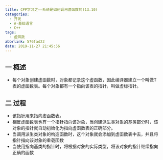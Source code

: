 ```yaml
---
title: CPP学习之——系统是如何调用虚函数的(13.10)
categories:
  - 开发
  - A-基础语言
  - C++
tags:
  - 虚函数
abbrlink: 576fad23
date: 2019-11-27 21:45:56
---
```

## 一 概述

* 每个对象创建虚函数时，对象都记录这个虚函数，因此编译器建立一个叫做T表的虚函数表。每个对象都有一个指向该表的指针，叫做虚标指针。

<!--more-->

## 二 过程

* 该指针用来指向虚函数表。
* 相反虚函数表也有一个指针指向该对象，当创建派生类对象的基类部分时，该对象的指针就自动初始化为指向虚函数表的正确部分。
* 当调用派生类对象的构造函数时，这个对象就会添加到虚函数表中去，并且将指针指向该对象的重载函数
* 当使用指向基类的指针时，将根据对象的实际类型，将该对象的指针继续指向正确的函数